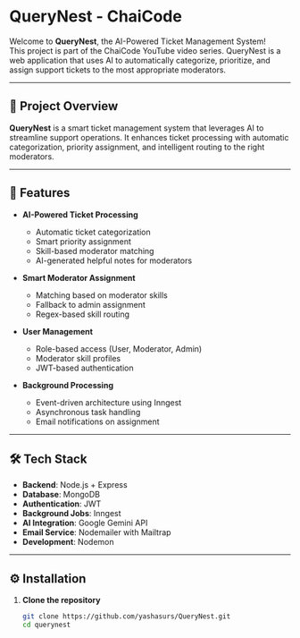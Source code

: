 # QueryNest - ChaiCode

Welcome to **QueryNest**, the AI-Powered Ticket Management System!  
This project is part of the ChaiCode YouTube video series. QueryNest is a web application that uses AI to automatically categorize, prioritize, and assign support tickets to the most appropriate moderators.

---

## 🎯 Project Overview

**QueryNest** is a smart ticket management system that leverages AI to streamline support operations. It enhances ticket processing with automatic categorization, priority assignment, and intelligent routing to the right moderators.

---

## 🚀 Features

- **AI-Powered Ticket Processing**
  - Automatic ticket categorization
  - Smart priority assignment
  - Skill-based moderator matching
  - AI-generated helpful notes for moderators

- **Smart Moderator Assignment**
  - Matching based on moderator skills
  - Fallback to admin assignment
  - Regex-based skill routing

- **User Management**
  - Role-based access (User, Moderator, Admin)
  - Moderator skill profiles
  - JWT-based authentication

- **Background Processing**
  - Event-driven architecture using Inngest
  - Asynchronous task handling
  - Email notifications on assignment

---

## 🛠️ Tech Stack

- **Backend**: Node.js + Express  
- **Database**: MongoDB  
- **Authentication**: JWT  
- **Background Jobs**: Inngest  
- **AI Integration**: Google Gemini API  
- **Email Service**: Nodemailer with Mailtrap  
- **Development**: Nodemon

---

## ⚙️ Installation

1. **Clone the repository**
   ```bash
   git clone https://github.com/yashasurs/QueryNest.git
   cd querynest
